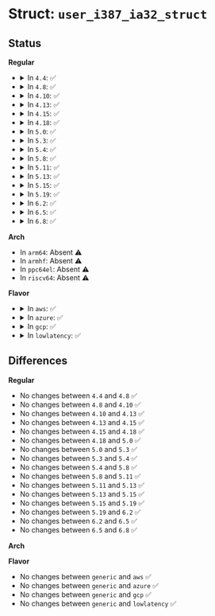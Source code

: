 # Struct: <code>user_i387_ia32_struct</code>

## Status
<b>Regular</b>
<ul>
<li>
<details>
<summary>In <code>4.4</code>: ✅</summary>

```c
struct user_i387_ia32_struct {
    u32 cwd;
    u32 swd;
    u32 twd;
    u32 fip;
    u32 fcs;
    u32 foo;
    u32 fos;
    u32 st_space[20];
};
```
</details>
</li>
<li>
<details>
<summary>In <code>4.8</code>: ✅</summary>

```c
struct user_i387_ia32_struct {
    u32 cwd;
    u32 swd;
    u32 twd;
    u32 fip;
    u32 fcs;
    u32 foo;
    u32 fos;
    u32 st_space[20];
};
```
</details>
</li>
<li>
<details>
<summary>In <code>4.10</code>: ✅</summary>

```c
struct user_i387_ia32_struct {
    u32 cwd;
    u32 swd;
    u32 twd;
    u32 fip;
    u32 fcs;
    u32 foo;
    u32 fos;
    u32 st_space[20];
};
```
</details>
</li>
<li>
<details>
<summary>In <code>4.13</code>: ✅</summary>

```c
struct user_i387_ia32_struct {
    u32 cwd;
    u32 swd;
    u32 twd;
    u32 fip;
    u32 fcs;
    u32 foo;
    u32 fos;
    u32 st_space[20];
};
```
</details>
</li>
<li>
<details>
<summary>In <code>4.15</code>: ✅</summary>

```c
struct user_i387_ia32_struct {
    u32 cwd;
    u32 swd;
    u32 twd;
    u32 fip;
    u32 fcs;
    u32 foo;
    u32 fos;
    u32 st_space[20];
};
```
</details>
</li>
<li>
<details>
<summary>In <code>4.18</code>: ✅</summary>

```c
struct user_i387_ia32_struct {
    u32 cwd;
    u32 swd;
    u32 twd;
    u32 fip;
    u32 fcs;
    u32 foo;
    u32 fos;
    u32 st_space[20];
};
```
</details>
</li>
<li>
<details>
<summary>In <code>5.0</code>: ✅</summary>

```c
struct user_i387_ia32_struct {
    u32 cwd;
    u32 swd;
    u32 twd;
    u32 fip;
    u32 fcs;
    u32 foo;
    u32 fos;
    u32 st_space[20];
};
```
</details>
</li>
<li>
<details>
<summary>In <code>5.3</code>: ✅</summary>

```c
struct user_i387_ia32_struct {
    u32 cwd;
    u32 swd;
    u32 twd;
    u32 fip;
    u32 fcs;
    u32 foo;
    u32 fos;
    u32 st_space[20];
};
```
</details>
</li>
<li>
<details>
<summary>In <code>5.4</code>: ✅</summary>

```c
struct user_i387_ia32_struct {
    u32 cwd;
    u32 swd;
    u32 twd;
    u32 fip;
    u32 fcs;
    u32 foo;
    u32 fos;
    u32 st_space[20];
};
```
</details>
</li>
<li>
<details>
<summary>In <code>5.8</code>: ✅</summary>

```c
struct user_i387_ia32_struct {
    u32 cwd;
    u32 swd;
    u32 twd;
    u32 fip;
    u32 fcs;
    u32 foo;
    u32 fos;
    u32 st_space[20];
};
```
</details>
</li>
<li>
<details>
<summary>In <code>5.11</code>: ✅</summary>

```c
struct user_i387_ia32_struct {
    u32 cwd;
    u32 swd;
    u32 twd;
    u32 fip;
    u32 fcs;
    u32 foo;
    u32 fos;
    u32 st_space[20];
};
```
</details>
</li>
<li>
<details>
<summary>In <code>5.13</code>: ✅</summary>

```c
struct user_i387_ia32_struct {
    u32 cwd;
    u32 swd;
    u32 twd;
    u32 fip;
    u32 fcs;
    u32 foo;
    u32 fos;
    u32 st_space[20];
};
```
</details>
</li>
<li>
<details>
<summary>In <code>5.15</code>: ✅</summary>

```c
struct user_i387_ia32_struct {
    u32 cwd;
    u32 swd;
    u32 twd;
    u32 fip;
    u32 fcs;
    u32 foo;
    u32 fos;
    u32 st_space[20];
};
```
</details>
</li>
<li>
<details>
<summary>In <code>5.19</code>: ✅</summary>

```c
struct user_i387_ia32_struct {
    u32 cwd;
    u32 swd;
    u32 twd;
    u32 fip;
    u32 fcs;
    u32 foo;
    u32 fos;
    u32 st_space[20];
};
```
</details>
</li>
<li>
<details>
<summary>In <code>6.2</code>: ✅</summary>

```c
struct user_i387_ia32_struct {
    u32 cwd;
    u32 swd;
    u32 twd;
    u32 fip;
    u32 fcs;
    u32 foo;
    u32 fos;
    u32 st_space[20];
};
```
</details>
</li>
<li>
<details>
<summary>In <code>6.5</code>: ✅</summary>

```c
struct user_i387_ia32_struct {
    u32 cwd;
    u32 swd;
    u32 twd;
    u32 fip;
    u32 fcs;
    u32 foo;
    u32 fos;
    u32 st_space[20];
};
```
</details>
</li>
<li>
<details>
<summary>In <code>6.8</code>: ✅</summary>

```c
struct user_i387_ia32_struct {
    u32 cwd;
    u32 swd;
    u32 twd;
    u32 fip;
    u32 fcs;
    u32 foo;
    u32 fos;
    u32 st_space[20];
};
```
</details>
</li>
</ul>
<b>Arch</b>
<ul>
<li>
In <code>arm64</code>: Absent ⚠️
</li>
<li>
In <code>armhf</code>: Absent ⚠️
</li>
<li>
In <code>ppc64el</code>: Absent ⚠️
</li>
<li>
In <code>riscv64</code>: Absent ⚠️
</li>
</ul>
<b>Flavor</b>
<ul>
<li>
<details>
<summary>In <code>aws</code>: ✅</summary>

```c
struct user_i387_ia32_struct {
    u32 cwd;
    u32 swd;
    u32 twd;
    u32 fip;
    u32 fcs;
    u32 foo;
    u32 fos;
    u32 st_space[20];
};
```
</details>
</li>
<li>
<details>
<summary>In <code>azure</code>: ✅</summary>

```c
struct user_i387_ia32_struct {
    u32 cwd;
    u32 swd;
    u32 twd;
    u32 fip;
    u32 fcs;
    u32 foo;
    u32 fos;
    u32 st_space[20];
};
```
</details>
</li>
<li>
<details>
<summary>In <code>gcp</code>: ✅</summary>

```c
struct user_i387_ia32_struct {
    u32 cwd;
    u32 swd;
    u32 twd;
    u32 fip;
    u32 fcs;
    u32 foo;
    u32 fos;
    u32 st_space[20];
};
```
</details>
</li>
<li>
<details>
<summary>In <code>lowlatency</code>: ✅</summary>

```c
struct user_i387_ia32_struct {
    u32 cwd;
    u32 swd;
    u32 twd;
    u32 fip;
    u32 fcs;
    u32 foo;
    u32 fos;
    u32 st_space[20];
};
```
</details>
</li>
</ul>

## Differences
<b>Regular</b>
<ul>
<li>
No changes between <code>4.4</code> and <code>4.8</code> ✅
</li>
<li>
No changes between <code>4.8</code> and <code>4.10</code> ✅
</li>
<li>
No changes between <code>4.10</code> and <code>4.13</code> ✅
</li>
<li>
No changes between <code>4.13</code> and <code>4.15</code> ✅
</li>
<li>
No changes between <code>4.15</code> and <code>4.18</code> ✅
</li>
<li>
No changes between <code>4.18</code> and <code>5.0</code> ✅
</li>
<li>
No changes between <code>5.0</code> and <code>5.3</code> ✅
</li>
<li>
No changes between <code>5.3</code> and <code>5.4</code> ✅
</li>
<li>
No changes between <code>5.4</code> and <code>5.8</code> ✅
</li>
<li>
No changes between <code>5.8</code> and <code>5.11</code> ✅
</li>
<li>
No changes between <code>5.11</code> and <code>5.13</code> ✅
</li>
<li>
No changes between <code>5.13</code> and <code>5.15</code> ✅
</li>
<li>
No changes between <code>5.15</code> and <code>5.19</code> ✅
</li>
<li>
No changes between <code>5.19</code> and <code>6.2</code> ✅
</li>
<li>
No changes between <code>6.2</code> and <code>6.5</code> ✅
</li>
<li>
No changes between <code>6.5</code> and <code>6.8</code> ✅
</li>
</ul>
<b>Arch</b>
<ul>
</ul>
<b>Flavor</b>
<ul>
<li>
No changes between <code>generic</code> and <code>aws</code> ✅
</li>
<li>
No changes between <code>generic</code> and <code>azure</code> ✅
</li>
<li>
No changes between <code>generic</code> and <code>gcp</code> ✅
</li>
<li>
No changes between <code>generic</code> and <code>lowlatency</code> ✅
</li>
</ul>
